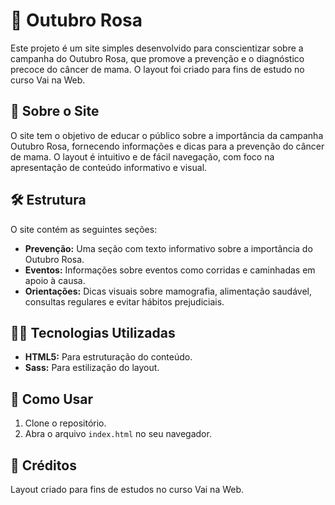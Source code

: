# 🎀 Outubro Rosa

Este projeto é um site simples desenvolvido para conscientizar sobre a campanha do Outubro Rosa, que promove a prevenção e o diagnóstico precoce do câncer de mama. O layout foi criado para fins de estudo no curso Vai na Web.

## 📄 Sobre o Site

O site tem o objetivo de educar o público sobre a importância da campanha Outubro Rosa, fornecendo informações e dicas para a prevenção do câncer de mama. O layout é intuitivo e de fácil navegação, com foco na apresentação de conteúdo informativo e visual.

## 🛠️ Estrutura

O site contém as seguintes seções:

- **Prevenção:** Uma seção com texto informativo sobre a importância do Outubro Rosa.
- **Eventos:** Informações sobre eventos como corridas e caminhadas em apoio à causa.
- **Orientações:** Dicas visuais sobre mamografia, alimentação saudável, consultas regulares e evitar hábitos prejudiciais.

## 🧑‍💻 Tecnologias Utilizadas

- **HTML5:** Para estruturação do conteúdo.
- **Sass:** Para estilização do layout.

## 🚀 Como Usar

1. Clone o repositório.
2. Abra o arquivo `index.html` no seu navegador.

## 📝 Créditos

Layout criado para fins de estudos no curso Vai na Web.
